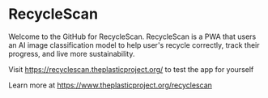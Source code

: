 # RecycleScan

Welcome to the GitHub for RecycleScan. RecycleScan is a PWA that users an AI image classification model to help user's recycle correctly, track their progress, and live more sustainability.


Visit https://recyclescan.theplasticproject.org/ to test the app for yourself


Learn more at https://www.theplasticproject.org/recyclescan


